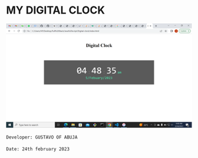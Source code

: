 # MY DIGITAL CLOCK

![](./Digital%20clock.png)

````
Developer: GUSTAVO OF ABUJA

Date: 24th february 2023
````